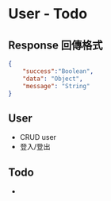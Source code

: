# User - Todo

## Response 回傳格式
```json
{
    "success":"Boolean",
    "data": "Object",
    "message": "String"
}
```

## User

- CRUD user
- 登入/登出

## Todo

- 